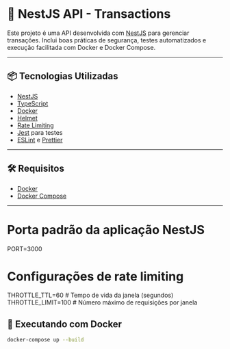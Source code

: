 # 🚀 NestJS API - Transactions

Este projeto é uma API desenvolvida com [NestJS](https://nestjs.com/) para gerenciar transações. Inclui boas práticas de segurança, testes automatizados e execução facilitada com Docker e Docker Compose.

---

## 📦 Tecnologias Utilizadas

- [NestJS](https://nestjs.com/)
- [TypeScript](https://www.typescriptlang.org/)
- [Docker](https://www.docker.com/)
- [Helmet](https://helmetjs.github.io/)
- [Rate Limiting](https://docs.nestjs.com/security/rate-limiting)
- [Jest](https://jestjs.io/) para testes
- [ESLint](https://eslint.org/) e [Prettier](https://prettier.io/)

---

## 🛠️ Requisitos

- [Docker](https://www.docker.com/)
- [Docker Compose](https://docs.docker.com/compose/)

---

# Porta padrão da aplicação NestJS

PORT=3000

# Configurações de rate limiting

THROTTLE_TTL=60 # Tempo de vida da janela (segundos)
THROTTLE_LIMIT=100 # Número máximo de requisições por janela

## 🚀 Executando com Docker

```bash
docker-compose up --build
```
